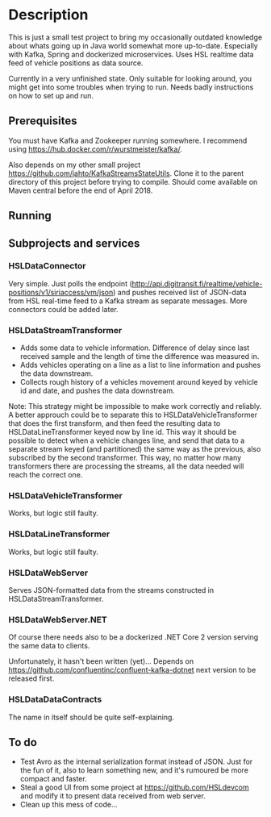 # Description

This is just a small test project to bring my occasionally outdated knowledge
about whats going up in Java world somewhat more up-to-date.
Especially with Kafka, Spring and dockerized microservices. Uses
HSL realtime data feed of vehicle positions as data source.

Currently in a very unfinished state. Only suitable for looking around,
you might get into some troubles when trying to run. Needs badly instructions
on how to set up and run.

## Prerequisites

You must have Kafka and Zookeeper running somewhere. I recommend using
https://hub.docker.com/r/wurstmeister/kafka/.

Also depends on my other small project https://github.com/jahto/KafkaStreamsStateUtils.
Clone it to the parent directory of this project before trying to compile. Should
come available on Maven central before the end of April 2018.

## Running

## Subprojects and services

### HSLDataConnector

Very simple. Just polls the endpoint (http://api.digitransit.fi/realtime/vehicle-positions/v1/siriaccess/vm/json)
and pushes received list of JSON-data from HSL real-time feed to a Kafka stream as separate messages. More connectors
could be added later.

### HSLDataStreamTransformer

- Adds some data to vehicle information. Difference of delay since last received sample and the length of time the difference
was measured in.
- Adds vehicles operating on a line as a list to line information and pushes the data downstream.
- Collects rough history of a vehicles movement around keyed by vehicle id and date,  and pushes the data downstream.

Note: This strategy might be impossible to make work correctly and reliably. A better approuch could be to separate
this to HSLDataVehicleTransformer that does the first transform, and then feed the resulting data to HSLDataLineTransformer
keyed now by line id. This way it should be possible to detect when a vehicle changes line, and send that data to a separate
stream keyed (and partitioned) the same way as the previous, also subscribed by the second transformer. This way, no matter
how many transformers there are processing the streams, all the data needed will reach the correct one. 


### HSLDataVehicleTransformer

Works, but logic still faulty.

### HSLDataLineTransformer

Works, but logic still faulty.

### HSLDataWebServer

Serves JSON-formatted data from the streams constructed in HSLDataStreamTransformer.

### HSLDataWebServer.NET

Of course there needs also to be a dockerized .NET Core 2 version serving the same data to clients.

Unfortunately, it hasn't been written (yet)... Depends on https://github.com/confluentinc/confluent-kafka-dotnet
next version to be released first.

### HSLDataDataContracts

The name in itself should be quite self-explaining.

## To do
- Test Avro as the internal serialization format instead of JSON. Just for the fun of it,
also to learn something new, and it's rumoured be more compact and faster.
- Steal a good UI from some project at https://github.com/HSLdevcom and modify it to present
data received from web server.
- Clean up this mess of code...